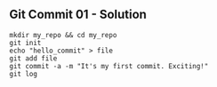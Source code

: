 ## Git Commit 01 - Solution

```
mkdir my_repo && cd my_repo
git init
echo "hello_commit" > file
git add file
git commit -a -m "It's my first commit. Exciting!"
git log
```
